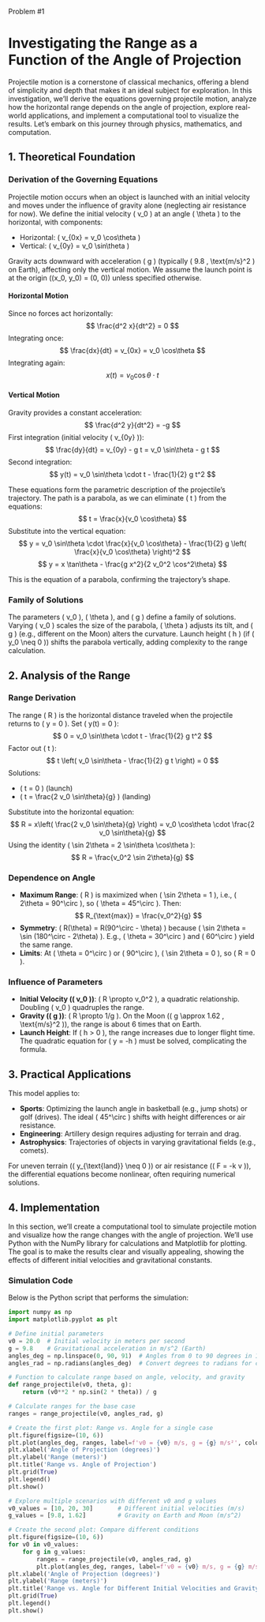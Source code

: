 Problem #1
# Investigating the Range as a Function of the Angle of Projection

Projectile motion is a cornerstone of classical mechanics, offering a blend of simplicity and depth that makes it an ideal subject for exploration. In this investigation, we’ll derive the equations governing projectile motion, analyze how the horizontal range depends on the angle of projection, explore real-world applications, and implement a computational tool to visualize the results. Let’s embark on this journey through physics, mathematics, and computation.

## 1. Theoretical Foundation

### Derivation of the Governing Equations

Projectile motion occurs when an object is launched with an initial velocity and moves under the influence of gravity alone (neglecting air resistance for now). We define the initial velocity \( v_0 \) at an angle \( \theta \) to the horizontal, with components:

- Horizontal: \( v_{0x} = v_0 \cos\theta \)
- Vertical: \( v_{0y} = v_0 \sin\theta \)

Gravity acts downward with acceleration \( g \) (typically \( 9.8 \, \text{m/s}^2 \) on Earth), affecting only the vertical motion. We assume the launch point is at the origin \((x_0, y_0) = (0, 0)\) unless specified otherwise.

#### Horizontal Motion
Since no forces act horizontally:
$$ \frac{d^2 x}{dt^2} = 0 $$
Integrating once:
$$ \frac{dx}{dt} = v_{0x} = v_0 \cos\theta $$
Integrating again:
$$ x(t) = v_0 \cos\theta \cdot t $$

#### Vertical Motion
Gravity provides a constant acceleration:
$$ \frac{d^2 y}{dt^2} = -g $$
First integration (initial velocity \( v_{0y} \)):
$$ \frac{dy}{dt} = v_{0y} - g t = v_0 \sin\theta - g t $$
Second integration:
$$ y(t) = v_0 \sin\theta \cdot t - \frac{1}{2} g t^2 $$

These equations form the parametric description of the projectile’s trajectory. The path is a parabola, as we can eliminate \( t \) from the equations:
$$ t = \frac{x}{v_0 \cos\theta} $$
Substitute into the vertical equation:
$$ y = v_0 \sin\theta \cdot \frac{x}{v_0 \cos\theta} - \frac{1}{2} g \left( \frac{x}{v_0 \cos\theta} \right)^2 $$
$$ y = x \tan\theta - \frac{g x^2}{2 v_0^2 \cos^2\theta} $$

This is the equation of a parabola, confirming the trajectory’s shape.

### Family of Solutions
The parameters \( v_0 \), \( \theta \), and \( g \) define a family of solutions. Varying \( v_0 \) scales the size of the parabola, \( \theta \) adjusts its tilt, and \( g \) (e.g., different on the Moon) alters the curvature. Launch height \( h \) (if \( y_0 \neq 0 \)) shifts the parabola vertically, adding complexity to the range calculation.

## 2. Analysis of the Range

### Range Derivation
The range \( R \) is the horizontal distance traveled when the projectile returns to \( y = 0 \). Set \( y(t) = 0 \):
$$ 0 = v_0 \sin\theta \cdot t - \frac{1}{2} g t^2 $$
Factor out \( t \):
$$ t \left( v_0 \sin\theta - \frac{1}{2} g t \right) = 0 $$
Solutions:
- \( t = 0 \) (launch)
- \( t = \frac{2 v_0 \sin\theta}{g} \) (landing)

Substitute into the horizontal equation:
$$ R = x\left( \frac{2 v_0 \sin\theta}{g} \right) = v_0 \cos\theta \cdot \frac{2 v_0 \sin\theta}{g} $$
Using the identity \( \sin 2\theta = 2 \sin\theta \cos\theta \):
$$ R = \frac{v_0^2 \sin 2\theta}{g} $$

### Dependence on Angle
- **Maximum Range**: \( R \) is maximized when \( \sin 2\theta = 1 \), i.e., \( 2\theta = 90^\circ \), so \( \theta = 45^\circ \). Then:
  $$ R_{\text{max}} = \frac{v_0^2}{g} $$
- **Symmetry**: \( R(\theta) = R(90^\circ - \theta) \) because \( \sin 2\theta = \sin (180^\circ - 2\theta) \). E.g., \( \theta = 30^\circ \) and \( 60^\circ \) yield the same range.
- **Limits**: At \( \theta = 0^\circ \) or \( 90^\circ \), \( \sin 2\theta = 0 \), so \( R = 0 \).

### Influence of Parameters
- **Initial Velocity (\( v_0 \))**: \( R \propto v_0^2 \), a quadratic relationship. Doubling \( v_0 \) quadruples the range.
- **Gravity (\( g \))**: \( R \propto 1/g \). On the Moon (\( g \approx 1.62 \, \text{m/s}^2 \)), the range is about 6 times that on Earth.
- **Launch Height**: If \( h > 0 \), the range increases due to longer flight time. The quadratic equation for \( y = -h \) must be solved, complicating the formula.

## 3. Practical Applications

This model applies to:
- **Sports**: Optimizing the launch angle in basketball (e.g., jump shots) or golf (drives). The ideal \( 45^\circ \) shifts with height differences or air resistance.
- **Engineering**: Artillery design requires adjusting for terrain and drag.
- **Astrophysics**: Trajectories of objects in varying gravitational fields (e.g., comets).

For uneven terrain (\( y_{\text{land}} \neq 0 \)) or air resistance (\( F = -k v \)), the differential equations become nonlinear, often requiring numerical solutions.

## 4. Implementation

In this section, we’ll create a computational tool to simulate projectile motion and visualize how the range changes with the angle of projection. We’ll use Python with the NumPy library for calculations and Matplotlib for plotting. The goal is to make the results clear and visually appealing, showing the effects of different initial velocities and gravitational constants.

### Simulation Code

Below is the Python script that performs the simulation:

```python
import numpy as np
import matplotlib.pyplot as plt

# Define initial parameters
v0 = 20.0  # Initial velocity in meters per second
g = 9.8    # Gravitational acceleration in m/s^2 (Earth)
angles_deg = np.linspace(0, 90, 91)  # Angles from 0 to 90 degrees in 1-degree steps
angles_rad = np.radians(angles_deg)  # Convert degrees to radians for calculations

# Function to calculate range based on angle, velocity, and gravity
def range_projectile(v0, theta, g):
    return (v0**2 * np.sin(2 * theta)) / g

# Calculate ranges for the base case
ranges = range_projectile(v0, angles_rad, g)

# Create the first plot: Range vs. Angle for a single case
plt.figure(figsize=(10, 6))
plt.plot(angles_deg, ranges, label=f'v0 = {v0} m/s, g = {g} m/s²', color='blue')
plt.xlabel('Angle of Projection (degrees)')
plt.ylabel('Range (meters)')
plt.title('Range vs. Angle of Projection')
plt.grid(True)
plt.legend()
plt.show()

# Explore multiple scenarios with different v0 and g values
v0_values = [10, 20, 30]       # Different initial velocities (m/s)
g_values = [9.8, 1.62]         # Gravity on Earth and Moon (m/s^2)

# Create the second plot: Compare different conditions
plt.figure(figsize=(10, 6))
for v0 in v0_values:
    for g in g_values:
        ranges = range_projectile(v0, angles_rad, g)
        plt.plot(angles_deg, ranges, label=f'v0 = {v0} m/s, g = {g} m/s²')
plt.xlabel('Angle of Projection (degrees)')
plt.ylabel('Range (meters)')
plt.title('Range vs. Angle for Different Initial Velocities and Gravity')
plt.grid(True)
plt.legend()
plt.show()
